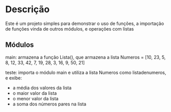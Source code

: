 # Descrição 

Este é um projeto simples para demonstrar o uso de funções, a importação de funções vinda de outros módulos, e operações com listas

## Módulos

main: armazena a função Lista(), que armazena a lista Numeros = [10, 23, 5, 8, 12, 33, 42, 7, 19, 28, 3, 16, 9, 50, 21]

teste: importa o módulo main e utiliza a lista Numeros como listadenumeros, e exibe:

* a média dos valores da lista
* o maior valor da lista
* o menor valor da lista
* a soma dos números pares na lista
